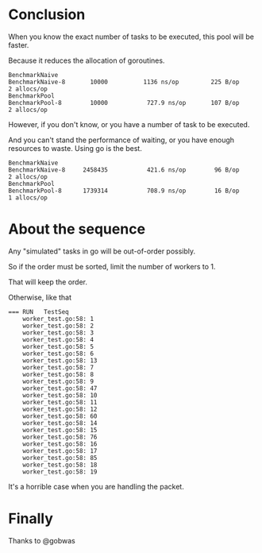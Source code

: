 # Conclusion

When you know the exact number of tasks to be executed, this pool will be faster.

Because it reduces the allocation of goroutines.

```
BenchmarkNaive
BenchmarkNaive-8   	   10000	      1136 ns/op	     225 B/op	       2 allocs/op
BenchmarkPool
BenchmarkPool-8    	   10000	       727.9 ns/op	     107 B/op	       2 allocs/op
```

However, if you don't know, or you have a number of task to be executed.

And you can't stand the performance of waiting, or you have enough resources to waste. Using go is the best.

```
BenchmarkNaive
BenchmarkNaive-8   	 2458435	       421.6 ns/op	      96 B/op	       2 allocs/op
BenchmarkPool
BenchmarkPool-8    	 1739314	       708.9 ns/op	      16 B/op	       1 allocs/op
```

# About the sequence

Any "simulated" tasks in go will be out-of-order possibly.

So if the order must be sorted, limit the number of workers to 1.

That will keep the order.

Otherwise, like that

```
=== RUN   TestSeq
    worker_test.go:58: 1
    worker_test.go:58: 2
    worker_test.go:58: 3
    worker_test.go:58: 4
    worker_test.go:58: 5
    worker_test.go:58: 6
    worker_test.go:58: 13
    worker_test.go:58: 7
    worker_test.go:58: 8
    worker_test.go:58: 9
    worker_test.go:58: 47
    worker_test.go:58: 10
    worker_test.go:58: 11
    worker_test.go:58: 12
    worker_test.go:58: 60
    worker_test.go:58: 14
    worker_test.go:58: 15
    worker_test.go:58: 76
    worker_test.go:58: 16
    worker_test.go:58: 17
    worker_test.go:58: 85
    worker_test.go:58: 18
    worker_test.go:58: 19
```

It's a horrible case when you are handling the packet.

# Finally

Thanks to @gobwas 